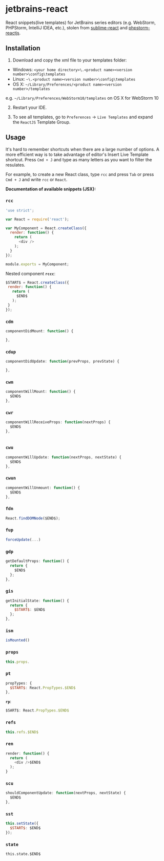 # jetbrains-react

React snippets(live templates) for JetBrains series editors (e.g. WebStorm, PHPStorm, IntelliJ IDEA, etc.), stolen from [sublime-react](https://github.com/reactjs/sublime-react) and [phpstorm-reactjs](https://github.com/Minwe/phpstorm-reactjs).

## Installation

1. Download and copy the xml file to your templates folder:

  - Windows: `<your home directory>\.<product name><version number>\config\templates`
  - Linux: `~\.<product name><version number>\config\templates`
  - OS X: `~/Library/Preferences/<product name><version number>/templates`

  e.g. `~/Library/Preferences/WebStorm10/templates` on OS X for WebStorm 10

2. Restart your IDE.

3. To see all templates, go to `Preferences` -> `Live Templates` and expand the `ReactJS` Template Group.


## Usage

It's hard to remember shortcuts when there are a large number of options. A more efficient way is to take advantage of editor's Insert Live Template shortcut. Press `Cmd + J` and type as many letters as you want to filter the resulates.

For example, to create a new React class, type `rcc` and press `Tab` or press `Cmd + J` and write `rcc` or `React`.

**Documentation of available snippets (JSX):**

### `rcc`

```js
'use strict';

var React = require('react');

var MyComponent = React.createClass({
  render: function() {
    return (
      <div />
    );
  }
});

module.exports = MyComponent;

```

Nested component **`rccc`**:

```js
$START$ = React.createClass({
 render: function() {
   return (
     $END$
   );
 }
});

```

### `cdm`

```js
componentDidMount: function() {

},

```

### `cdup`

```js
componentDidUpdate: function(prevProps, prevState) {

},

```

### `cwm`

```js
componentWillMount: function() {
  $END$
},

```

### `cwr`

```js
componentWillReceiveProps: function(nextProps) {
  $END$
},
  
```
### `cwu`

```js
componentWillUpdate: function(nextProps, nextState) {
  $END$
},

```

### `cwun`

```js
componentWillUnmount: function() {
  $END$
},


```

### `fdn`

```js
React.findDOMNode($END$);
```

### `fup`

```js
forceUpdate(...)
```

### `gdp`

```js
getDefaultProps: function() {
  return {
    $END$
  };
},

```

### `gis`

```js
getInitialState: function() {
  return {
    $START$: $END$ 
  };
},

```  

### `ism`

```js
isMounted()
```

### `props`

```js
this.props.
```

### `pt`

```js
propTypes: {
  $START$: React.PropTypes.$END$
},

```

**`rp`**:

```js
$SART$: React.PropTypes.$END$
```

### `refs`

```js
this.refs.$END$
```

### `ren`

```js
render: function() {
  return (
    <div />$END$
  );
}

```

### `scu`

```js
shouldComponentUpdate: function(nextProps, nextState) {
  $END$
},

```

### `sst`

```js
this.setState({
  $START$: $END$ 
});
```
### `state`

```
this.state.$END$
```
